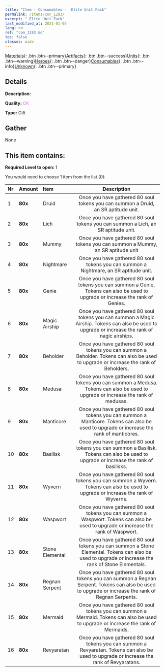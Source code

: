 ```yaml
---
title: "Item - Consumables -  Elite Unit Pack"
permalink: /Items/con_1283/
excerpt: " Elite Unit Pack"
last_modified_at: 2021-01-05
lang: en
ref: "con_1283.md"
toc: false
classes: wide
---
```

 [Materials](/Items/){: .btn .btn--primary}[Artifacts](/Items/Artifacts/){: .btn .btn--success}[Units](/Items/Units/){: .btn .btn--warning}[Heroes](/Items/Heroes/){: .btn .btn--danger}[Consumables](/Items/Consumables/){: .btn .btn--info}[Unknown](/Items/Unknown/){: .btn .btn--primary}

## Details
 **Description:** 

 **Quality:** <span style="color: #DA70D6">OK</span>

 **Type:** Gift

## Gather

  None

## This item contains:

 **Required Level to open:** 1

 You would need to choose 1 item from the list (0):

  | Nr | Amount |     Item    | Description |
  |:---|:-------|:------------|:-----------:|
  | 1 |  **80x** | Druid | Once you have gathered 80 soul tokens you can summon a Druid, an SR aptitude unit.  | 
  | 2 |  **80x** | Lich | Once you have gathered 80 soul tokens you can summon a Lich, an SR aptitude unit.  | 
  | 3 |  **80x** | Mummy | Once you have gathered 80 soul tokens you can summon a Mummy, an SR aptitude unit  | 
  | 4 |  **80x** | Nightmare | Once you have gathered 80 soul tokens you can summon a Nightmare, an SR aptitude unit.  | 
  | 5 |  **80x** | Genie | Once you have gathered 80 soul tokens you can summon a Genie. Tokens can also be used to upgrade or increase the rank of Genies.  | 
  | 6 |  **80x** | Magic Airship | Once you have gathered 80 soul tokens you can summon a Magic Airship. Tokens can also be used to upgrade or increase the rank of nagic airships.  | 
  | 7 |  **80x** | Beholder | Once you have gathered 80 soul tokens you can summon a Beholder. Tokens can also be used to upgrade or increase the rank of Beholders.  | 
  | 8 |  **80x** | Medusa | Once you have gathered 80 soul tokens you can summon a Medusa. Tokens can also be used to upgrade or increase the rank of medusas.  | 
  | 9 |  **80x** | Manticore | Once you have gathered 80 soul tokens you can summon a Manticore. Tokens can also be used to upgrade or increase the rank of manticores.  | 
  | 10 |  **80x** | Basilisk | Once you have gathered 80 soul tokens you can summon a Basilisk. Tokens can also be used to upgrade or increase the rank of basilisks.  | 
  | 11 |  **80x** | Wyvern | Once you have gathered 80 soul tokens you can summon a Wyvern. Tokens can also be used to upgrade or increase the rank of Wyverns.  | 
  | 12 |  **80x** | Waspwort | Once you have gathered 80 soul tokens you can summon a Waspwort. Tokens can also be used to upgrade or increase the rank of Waspwort.  | 
  | 13 |  **80x** | Stone Elemental | Once you have gathered 80 soul tokens you can summon a Stone Elemental. Tokens can also be used to upgrade or increase the rank of Stone Elementals.  | 
  | 14 |  **80x** | Regnan Serpent | Once you have gathered 80 soul tokens you can summon a Regnan Serpent. Tokens can also be used to upgrade or increase the rank of Regnan Serpents.  | 
  | 15 |  **80x** | Mermaid | Once you have gathered 80 soul tokens you can summon a Mermaid. Tokens can also be used to upgrade or increase the rank of Mermaids.  | 
  | 16 |  **80x** | Revyaratan | Once you have gathered 80 soul tokens you can summon a Revyaratan. Tokens can also be used to upgrade or increase the rank of Revyaratans.  | 
